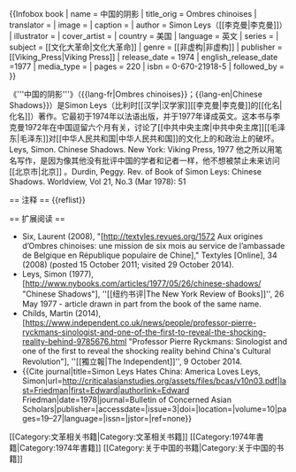 {{Infobox book
| name = 中国的阴影
| title_orig = Ombres chinoises
| translator = 
| image = <!-- 檔案不存在 Chinese Shadows.jpg ，可從英文維基百科取得 -->
| caption = 
| author  = Simon Leys（[[李克曼|李克曼]]）
| illustrator =
| cover_artist =
| country = 美国
| language = 英文
| series =
| subject = [[文化大革命|文化大革命]]
| genre = [[非虚构|非虚构]]
| publisher = [[Viking_Press|Viking Press]]
| release_date = 1974
| english_release_date =1977
| media_type =
| pages = 220
| isbn =  0-670-21918-5
| followed_by =
}}

《'''中国的阴影'''》（{{lang-fr|Ombres chinoises}}；{{lang-en|Chinese Shadows}}）是Simon Leys（比利时[[汉学|汉学家]][[李克曼|李克曼]]的[[化名|化名]]）著作。它最初于1974年以法语出版，并于1977年译成英文。这本书与李克曼1972年在中国逗留六个月有关，讨论了[[中共中央主席|中共中央主席]][[毛泽东|毛泽东]]对[[中华人民共和国|中华人民共和国]]的文化上的和政治上的破坏。<ref>Leys, Simon.  Chinese Shadows. New York: Viking Press, 1977</ref> 他之所以用笔名写作，是因为像其他没有批评中国的学者和记者一样，他不想被禁止未来访问[[北京市|北京]] 。<ref>Durdin, Peggy. Rev. of Book of Simon Leys: Chinese Shadows.  Worldview, Vol 21, No.3 (Mar 1978): 51</ref>

== 注释 ==
{{reflist}}

== 扩展阅读 ==
* Six, Laurent (2008), "[http://textyles.revues.org/1572 Aux origines d’Ombres chinoises: une mission de six mois au service de l’ambassade de Belgique en République populaire de Chine]," Textyles [Online], 34 (2008) (posted 15 October 2011; visited 29 October 2014).
* Leys, Simon (1977), [http://www.nybooks.com/articles/1977/05/26/chinese-shadows/ "Chinese Shadows"], ''[[纽约书评|The New York Review of Books]]'', 26 May 1977 - article drawn in part from the book of the same name.
* Childs, Martin (2014), [https://www.independent.co.uk/news/people/professor-pierre-ryckmans-sinologist-and-one-of-the-first-to-reveal-the-shocking-reality-behind-9785676.html "Professor Pierre Ryckmans: Sinologist and one of the first to reveal the shocking reality behind China's Cultural Revolution"], ''[[獨立報|The Independent]]'', 9 October 2014.
* {{Cite journal|title=Simon Leys Hates China: America Loves Leys, Simon|url=http://criticalasianstudies.org/assets/files/bcas/v10n03.pdf|last=Friedman|first=Edward|authorlink=Edward Friedman|date=1978|journal=Bulletin of Concerned Asian Scholars|publisher=|accessdate=|issue=3|doi=|location=|volume=10|pages=19–27|language=|issn=|jstor=|ref=none}}

[[Category:文革相关书籍|Category:文革相关书籍]]
[[Category:1974年書籍|Category:1974年書籍]]
[[Category:关于中国的书籍|Category:关于中国的书籍]]